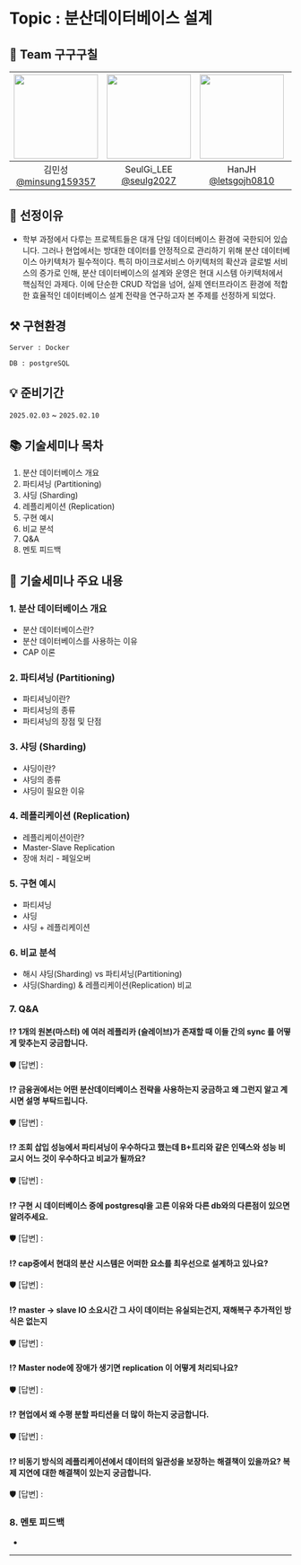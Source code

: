 # Topic : 분산데이터베이스 설계

## 🌠 Team 구구구칠

|<img src="https://avatars.githubusercontent.com/u/87555330?v=4" width="150" height="150"/>|<img src="https://avatars.githubusercontent.com/u/55776421?v=4" width="150" height="150"/>|<img src="https://avatars.githubusercontent.com/u/71498489?v=4" width="150" height="150"/>|<img src="https://avatars.githubusercontent.com/u/82265395?v=4" width="150" height="150"/>|
|:-:|:-:|:-:|:-:|
|김민성<br/>[@minsung159357](https://github.com/minsung159357)|SeulGi_LEE<br/>[@seulg2027](https://github.com/seulg2027)|HanJH<br/>[@letsgojh0810](https://github.com/letsgojh0810)|구민지<br/>[@minjee83](https://github.com/minjee83)|

## 📌 선정이유
- 학부 과정에서 다루는 프로젝트들은 대개 단일 데이터베이스 환경에 국한되어 있습니다. 그러나 현업에서는 방대한 데이터를 안정적으로 관리하기 위해 분산 데이터베이스 아키텍처가 필수적이다.
특히 마이크로서비스 아키텍처의 확산과 글로벌 서비스의 증가로 인해, 분산 데이터베이스의 설계와 운영은 현대 시스템 아키텍처에서 핵심적인 과제다.
이에 단순한 CRUD 작업을 넘어, 실제 엔터프라이즈 환경에 적합한 효율적인 데이터베이스 설계 전략을 연구하고자 본 주제를 선정하게 되었다.

## ⚒️ 구현환경
```
Server : Docker

DB : postgreSQL
```
## 💡 준비기간
`2025.02.03` ~ `2025.02.10`

## 📚 기술세미나 목차
1. 분산 데이터베이스 개요
2. 파티셔닝 (Partitioning)
3. 샤딩 (Sharding)
4. 레플리케이션 (Replication)
5. 구현 예시
6. 비교 분석
7. Q&A
8. 멘토 피드백

## 📢 기술세미나 주요 내용
### 1. 분산 데이터베이스 개요  
- 분산 데이터베이스란?  
- 분산 데이터베이스를 사용하는 이유  
- CAP 이론

### 2. 파티셔닝 (Partitioning)  
- 파티셔닝이란?  
- 파티셔닝의 종류 
- 파티셔닝의 장점 및 단점  

### 3. 샤딩 (Sharding)  
- 샤딩이란?  
- 샤딩의 종류  
- 샤딩이 필요한 이유

### 4. 레플리케이션 (Replication)  
- 레플리케이션이란?  
- Master-Slave Replication  
- 장애 처리 - 페일오버 

### 5. 구현 예시
- 파티셔닝
- 샤딩
- 샤딩 + 레플리케이션 

### 6. 비교 분석  
- 해시 샤딩(Sharding) vs 파티셔닝(Partitioning)  
- 샤딩(Sharding) & 레플리케이션(Replication) 비교  

### 7. Q&A
#### ⁉️ 1개의 원본(마스터) 에 여러 레플리카 (슬레이브)가 존재할 때 이들 간의 sync 를 어떻게 맞추는지 궁금합니다.

🛡️ [답변] : <br>

#### ⁉️ 금융권에서는 어떤 분산데이터베이스 전략을 사용하는지 궁금하고 왜 그런지 알고 계시면 설명 부탁드립니다.

🛡️ [답변] : <br>

#### ⁉️ 조회 삽입 성능에서 파티셔닝이 우수하다고 했는데 B+트리와 같은 인덱스와 성능 비교시 어느 것이 우수하다고 비교가 될까요?

🛡️ [답변] : <br>

#### ⁉️ 구현 시 데이터베이스 중에 postgresql을 고른 이유와 다른 db와의 다른점이 있으면 알려주세요.

🛡️ [답변] : <br>

#### ⁉️ cap중에서 현대의 분산 시스템은 어떠한 요소를 최우선으로 설계하고 있나요?

🛡️ [답변] : <br>

#### ⁉️ master → slave IO 소요시간 그 사이 데이터는 유실되는건지, 재해복구 추가적인 방식은 없는지

🛡️ [답변] : <br>

#### ⁉️ Master node에 장애가 생기면 replication 이 어떻게 처리되나요?

🛡️ [답변] : <br>

#### ⁉️ 현업에서 왜 수평 분할 파티션을 더 많이 하는지 궁금합니다.

🛡️ [답변] : <br>

#### ⁉️ 비동기 방식의 레플리케이션에서 데이터의 일관성을 보장하는 해결책이 있을까요? 복제 지연에 대한 해결책이 있는지 궁금합니다.

🛡️ [답변] : <br>

### 8. 멘토 피드백
- 
---
